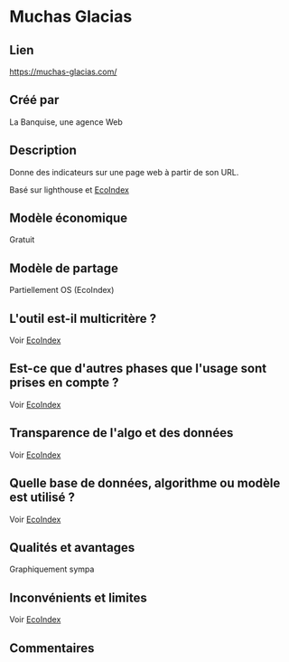 # Muchas Glacias

## Lien

https://muchas-glacias.com/

## Créé par

La Banquise, une agence Web

## Description

Donne des indicateurs sur une page web à partir de son URL.

Basé sur lighthouse et [EcoIndex](./ecoindex.md)

## Modèle économique

Gratuit

## Modèle de partage

Partiellement OS (EcoIndex)

## L'outil est-il multicritère ?

Voir [EcoIndex](./ecoindex.md)

## Est-ce que d'autres phases que l'usage sont prises en compte ?

Voir [EcoIndex](./ecoindex.md)

## Transparence de l'algo et des données

Voir [EcoIndex](./ecoindex.md)

## Quelle base de données, algorithme ou modèle est utilisé ?

Voir [EcoIndex](./ecoindex.md)

## Qualités et avantages

Graphiquement sympa

## Inconvénients et limites

Voir [EcoIndex](./ecoindex.md)

## Commentaires




